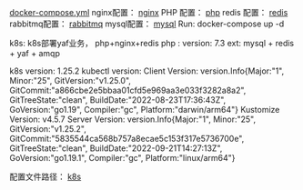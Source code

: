 [docker-compose.yml](<file:////Users/zhuyimin/docker/compose-api-7.3/docker-compose.yml>)
nginx配置： [nginx](<file:////Users/zhuyimin/docker/compose-api-7.3/nginx>)
PHP 配置： [php](<file:////Users/zhuyimin/docker/compose-api-7.3/php>)
redis 配置： [redis](file:////Users/zhuyimin/docker/compose-api-7.3/redis)
rabbitmq配置： [rabbitmq](<file:////Users/zhuyimin/docker/compose-api-7.3/rabbitmq>)
mysql配置： [mysql](file:////Users/zhuyimin/docker/compose-api-7.3/mysql)
Run:  docker-compose up -d


k8s:
k8s部署yaf业务， php+nginx+redis
php :
    version: 7.3
    ext: mysql + redis + yaf + amqp

k8s version:
    1.25.2
kubectl version:
    Client Version: version.Info{Major:"1", Minor:"25", GitVersion:"v1.25.0", GitCommit:"a866cbe2e5bbaa01cfd5e969aa3e033f3282a8a2", GitTreeState:"clean", BuildDate:"2022-08-23T17:36:43Z", GoVersion:"go1.19", Compiler:"gc", Platform:"darwin/arm64"}
    Kustomize Version: v4.5.7
    Server Version: version.Info{Major:"1", Minor:"25", GitVersion:"v1.25.2", GitCommit:"5835544ca568b757a8ecae5c153f317e5736700e", GitTreeState:"clean", BuildDate:"2022-09-21T14:27:13Z", GoVersion:"go1.19.1", Compiler:"gc", Platform:"linux/arm64"}

配置文件路径： [k8s](<file:////Users/zhuyimin/docker/k8s/docker-desktop/yaf>)

